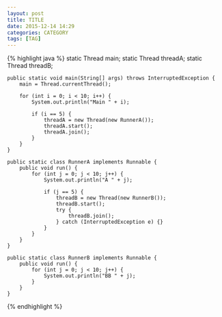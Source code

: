 ```yaml
---
layout: post
title: TITLE
date: 2015-12-14 14:29
categories: CATEGORY
tags: [TAG]
---
```


{% highlight java %}
	static Thread main;
	static Thread threadA;
	static Thread threadB;
	
	public static void main(String[] args) throws InterruptedException {
	    main = Thread.currentThread();
	    
	    for (int i = 0; i < 10; i++) {
	        System.out.println("Main " + i);
	        
	        if (i == 5) {
	            threadA = new Thread(new RunnerA());
	            threadA.start();
	            threadA.join();
	        }
	    }
	}
	
	public static class RunnerA implements Runnable {
	    public void run() {
	        for (int j = 0; j < 10; j++) {
	            System.out.println("A " + j);
	            
	            if (j == 5) {
	                threadB = new Thread(new RunnerB());
	                threadB.start();
	                try {
	                    threadB.join();
	                } catch (InterruptedException e) {}
	            }
	        }
	    }
	}
	
	public static class RunnerB implements Runnable {
	    public void run() {
	        for (int j = 0; j < 10; j++) {
	            System.out.println("BB " + j);
	        }
	    }
	}
{% endhighlight %}